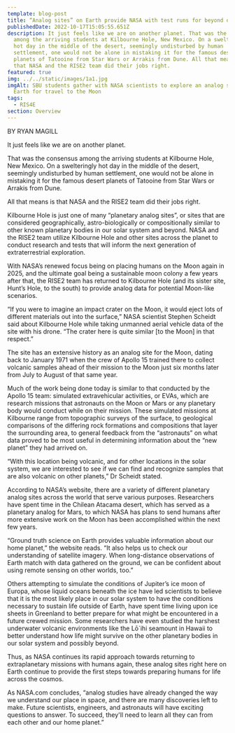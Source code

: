 ```yaml
---
template: blog-post
title: “Analog sites” on Earth provide NASA with test runs for beyond our planet
publishedDate: 2022-10-17T15:05:55.651Z
description: It just feels like we are on another planet. That was the consensus
  among the arriving students at Kilbourne Hole, New Mexico. On a swelteringly
  hot day in the middle of the desert, seemingly undisturbed by human
  settlement, one would not be alone in mistaking it for the famous desert
  planets of Tatooine from Star Wars or Arrakis from Dune. All that means is
  that NASA and the RISE2 team did their jobs right.
featured: true
img: ../../static/images/1a1.jpg
imgAlt: SBU students gather with NASA scientists to explore an analog site on
  Earth for travel to the Moon
tags:
  - RIS4E
section: Overview
---
```

B﻿Y RYAN MAGILL

It just feels like we are on another planet.

That was the consensus among the arriving students at Kilbourne Hole, New Mexico. On a swelteringly hot day in the middle of the desert, seemingly undisturbed by human settlement, one would not be alone in mistaking it for the famous desert planets of Tatooine from Star Wars or Arrakis from Dune. 

All that means is that NASA and the RISE2 team did their jobs right.

Kilbourne Hole is just one of many “planetary analog sites”, or sites that are considered geographically, astro-biologically or compositionally similar to other known planetary bodies in our solar system and beyond. NASA and the RISE2 team utilize Kilbourne Hole and other sites across the planet to conduct research and tests that will inform the next generation of extraterrestrial exploration.

With NASA’s renewed focus being on placing humans on the Moon again in 2025, and the ultimate goal being a sustainable moon colony a few years after that, the RISE2 team has returned to Kilbourne Hole (and its sister site, Hunt’s Hole, to the south) to provide analog data for potential Moon-like scenarios. 

“If you were to imagine an impact crater on the Moon, it would eject lots of different materials out into the surface,” NASA scientist Stephen Scheidt said about Kilbourne Hole while taking unmanned aerial vehicle data of the site with his drone. “The crater here is quite similar \[to the Moon] in that respect.”

The site has an extensive history as an analog site for the Moon, dating back to January 1971 when the crew of Apollo 15 trained there to collect volcanic samples ahead of their mission to the Moon just six months later from July to August of that same year.

Much of the work being done today is similar to that conducted by the Apollo 15 team: simulated extravehicular activities, or EVAs, which are research missions that astronauts on the Moon or Mars or any planetary body would conduct while on their mission. These simulated missions at Kilbourne range from topographic surveys of the surface, to geological comparisons of the differing rock formations and compositions that layer the surrounding area, to general feedback from the “astronauts” on what data proved to be most useful in determining information about the “new planet” they had arrived on.

“With this location being volcanic, and for other locations in the solar system, we are interested to see if we can find and recognize samples that are also volcanic on other planets,” Dr Scheidt stated.

According to NASA’s website, there are a variety of different planetary analog sites across the world that serve various purposes. Researchers have spent time in the Chilean Atacama desert, which has served as a planetary analog for Mars, to which NASA has plans to send humans after more extensive work on the Moon has been accomplished within the next few years.

“Ground truth science on Earth provides valuable information about our home planet,” the website reads. “It also helps us to check our understanding of satellite imagery. When long-distance observations of Earth match with data gathered on the ground, we can be confident about using remote sensing on other worlds, too.”

Others attempting to simulate the conditions of Jupiter’s ice moon of Europa, whose liquid oceans beneath the ice have led scientists to believe that it is the most likely place in our solar system to have the conditions necessary to sustain life outside of Earth, have spent time living upon ice sheets in Greenland to better prepare for what might be encountered in a future crewed mission. Some researchers have even studied the harshest underwater volcanic environments like the Lō`ihi seamount in Hawaii to better understand how life might survive on the other planetary bodies in our solar system and possibly beyond.

Thus, as NASA continues its rapid approach towards returning to extraplanetary missions with humans again, these analog sites right here on Earth continue to provide the first steps towards preparing humans for life across the cosmos.

As NASA.com concludes, “analog studies have already changed the way we understand our place in space, and there are many discoveries left to make. Future scientists, engineers, and astronauts will have exciting questions to answer. To succeed, they'll need to learn all they can from each other and our home planet.”